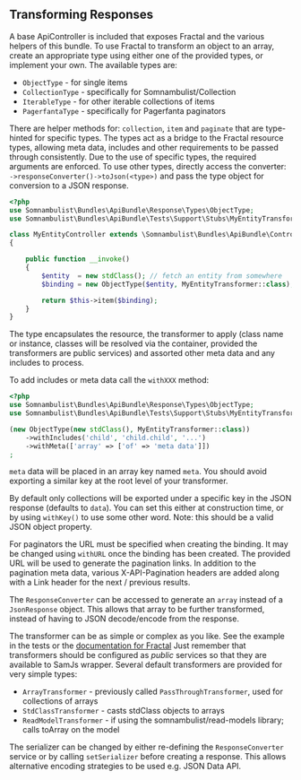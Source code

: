 ## Transforming Responses

A base ApiController is included that exposes Fractal and the various helpers of this
bundle. To use Fractal to transform an object to an array, create an appropriate type
using either one of the provided types, or implement your own. The available types are:

* `ObjectType` - for single items
* `CollectionType` - specifically for Somnambulist/Collection
* `IterableType` - for other iterable collections of items
* `PagerfantaType` - specifically for Pagerfanta paginators

There are helper methods for: `collection`, `item` and `paginate` that are type-hinted
for specific types. The types act as a bridge to the Fractal resource types, allowing
meta data, includes and other requirements to be passed through consistently.
Due to the use of specific types, the required arguments are enforced. To use other
types, directly access the converter: `->responseConverter()->toJson(<type>)` and pass
the type object for conversion to a JSON response.

```php
<?php
use Somnambulist\Bundles\ApiBundle\Response\Types\ObjectType;
use Somnambulist\Bundles\ApiBundle\Tests\Support\Stubs\MyEntityTransformer;

class MyEntityController extends \Somnambulist\Bundles\ApiBundle\Controllers\ApiController
{

    public function __invoke()
    {
        $entity  = new stdClass(); // fetch an entity from somewhere
        $binding = new ObjectType($entity, MyEntityTransformer::class);

        return $this->item($binding);
    }
}
```

The type encapsulates the resource, the transformer to apply (class name or instance, classes
will be resolved via the container, provided the transformers are public services) and assorted
other meta data and any includes to process.

To add includes or meta data call the `withXXX` method:

```php
<?php
use Somnambulist\Bundles\ApiBundle\Response\Types\ObjectType;
use Somnambulist\Bundles\ApiBundle\Tests\Support\Stubs\MyEntityTransformer;

(new ObjectType(new stdClass(), MyEntityTransformer::class))
    ->withIncludes('child', 'child.child', '...')
    ->withMeta(['array' => ['of' => 'meta data']])
;
```

`meta` data will be placed in an array key named `meta`. You should avoid exporting a similar
key at the root level of your transformer.

By default only collections will be exported under a specific key in the JSON response (defaults
to `data`). You can set this either at construction time, or by using `withKey()` to use some
other word. Note: this should be a valid JSON object property.

For paginators the URL must be specified when creating the binding. It may be changed using
`withURL` once the binding has been created. The provided URL will be used to generate the
pagination links. In addition to the pagination meta data, various X-API-Pagination headers are
added along with a Link header for the next / previous results.

The `ResponseConverter` can be accessed to generate an `array` instead of a `JsonResponse` object.
This allows that array to be further transformed, instead of having to JSON decode/encode from
the response.

The transformer can be as simple or complex as you like. See the example in the tests or the
[documentation for Fractal](https://fractal.thephpleague.com/transformers/) Just remember that
transformers should be configured as _public_ services so that they are available to SamJs
wrapper. Several default transformers are provided for very simple types:

* `ArrayTransformer` - previously called `PassThroughTransformer`, used for collections of arrays
* `StdClassTransformer` - casts stdClass objects to arrays
* `ReadModelTransformer` - if using the somnambulist/read-models library; calls toArray on the model

The serializer can be changed by either re-defining the `ResponseConverter` service or by calling
`setSerializer` before creating a response. This allows alternative encoding strategies to be
used e.g. JSON Data API.
